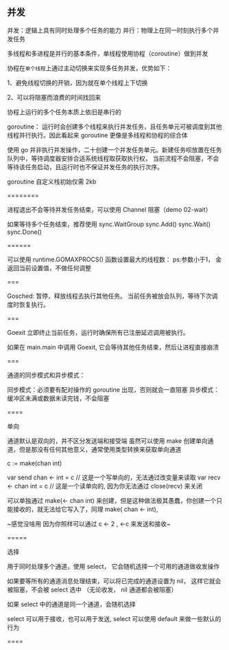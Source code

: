 ## 并发

并发：逻辑上具有同时处理多个任务的能力
并行：物理上在同一时刻执行多个并发任务

多线程和多进程是并行的基本条件，单线程使用协程（coroutine）做到并发

协程在`单个线程`上通过主动切换来实现多任务并发，优势如下：

1、避免线程切换的开销，因为就在单个线程上下切换

2、可以将阻塞而浪费的时间找回来

协程上运行的多个任务本质上依旧是串行的

goroutine： 运行时会创建多个线程来执行并发任务，且任务单元可被调度到其他线程并行执行。因此看起来 goroutine 更像是多线程和协程的综合体

使用 go 并非执行并发操作，二十创建一个并发任务单元。新建任务呗放置在任务队列中，等待调度器安排合适系统线程取获取执行权，
当前流程不会阻塞，不会等待该任务启动，且运行时也不保证并发任务的执行次序。

goroutine 自定义栈初始仅需 2kb


========

进程退出不会等待并发任务结束，可以使用 Channel 阻塞（demo 02-wait）

如果等待多个任务结束，推荐使用 sync.WaitGroup
sync.Add()
sync.Wait()
sync.Done()

======

可以使用 runtime.GOMAXPROCS() 函数设置最大的线程数： ps:参数小于1， 金返回当前设置值，不做任何调整


===

Gosched: 暂停，释放线程去执行其他任务。 当前任务被放会队列，等待下次调度时恢复执行。

===

Goexit 立即终止当前任务，运行时确保所有已注册延迟调用被执行。

如果在 main.main 中调用 Goexit, 它会等待其他任务结束，然后让进程直接崩溃

===

通道的同步模式和异步模式：

同步模式：必须要有配对操作的 goroutine 出现，否则就会一直阻塞
异步模式：缓冲区未满或数据未读完钱，不会阻塞

====

单向

通道默认是双向的，并不区分发送端和接受端
虽然可以使用 make 创建单向通道，但是那没有任何其他意义，通常使用类型转换来获取单向通道

c := make(chan int)

var send chan <- int = c // 这是一个写单向的，无法通过改变量来读取
var recv <- chan int = c // 这是一个读单向的, 因为你无法通过 close(recv) 来关闭 

可以单独通过 make(<- chan int) 来创建，但是这种做法极其愚蠢，你创建一个只能接收的，就无法给它写入了，同理 make( chan <- int),


~感觉没啥用 因为你照样可以通过 c <- 2 , <-c 来发送和接收~

=====

选择

用于同时处理多个通道，使用 select， 它会随机选择一个可用的通道做收发操作

如果要等所有的通道消息处理结束，可以将已完成的通道设置为 nil， 这样它就会被阻塞，不会被 select 选中 （无论收发， nil 通道都会被阻塞）

如果 select 中的通道是同一个通道，会随机选择

select 可以用于接收，也可以用于发送, select 可以使用 default 来做一些默认的行为

====

